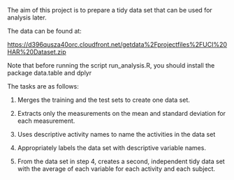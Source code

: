 The aim of this project is to prepare a tidy data set that can be used for analysis later.

The data can be found at:

https://d396qusza40orc.cloudfront.net/getdata%2Fprojectfiles%2FUCI%20HAR%20Dataset.zip

Note that before running the script run_analysis.R, you should install the package data.table and dplyr 

The tasks are as follows:

1. Merges the training and the test sets to create one data set.

2. Extracts only the measurements on the mean and standard deviation for each measurement.

3. Uses descriptive activity names to name the activities in the data set

4. Appropriately labels the data set with descriptive variable names.

5. From the data set in step 4, creates a second, independent tidy data set with the average of each variable for each activity and each subject.